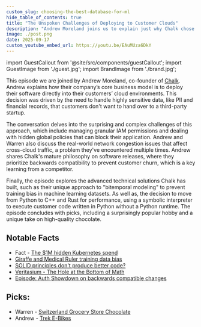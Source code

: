 ```yaml
---
custom_slug: choosing-the-best-database-for-ml
hide_table_of_contents: true
title: "The Unspoken Challenges of Deploying to Customer Clouds"
description: "Andrew Moreland joins us to explain just why Chalk chose to deploy their data platform for ML into the customer cloud."
image: ./post.png
date: 2025-09-17
custom_youtube_embed_url: https://youtu.be/EAuMUza6DkY
---
```


import GuestCallout from '@site/src/components/guestCallout';
import GuestImage from './guest.jpg';
import BrandImage from './brand.jpg';

<GuestCallout name="Andrew Moreland" link="https://www.linkedin.com/in/amoreland/" image={GuestImage} brandImg={BrandImage} />

This episode we are joined by Andrew Moreland, co-founder of [Chalk](https://chalk.ai/). Andrew explains how their company’s core business model is to deploy their software directly into their customers’ cloud environments. This decision was driven by the need to handle highly sensitive data, like PII and financial records, that customers don't want to hand over to a third-party startup. 

The conversation delves into the surprising and complex challenges of this approach, which include managing granular IAM permissions and dealing with hidden global policies that can block their application. Andrew and Warren also discuss the real-world network congestion issues that affect cross-cloud traffic, a problem they've encountered multiple times. Andrew shares Chalk's mature philosophy on software releases, where they prioritize backwards compatibility to prevent customer churn, which is a key learning from a competitor.

Finally, the episode explores the advanced technical solutions Chalk has built, such as their unique approach to "bitemporal modeling" to prevent training bias in machine learning datasets. As well as, the decision to move from Python to C++ and Rust for performance, using a symbolic interpreter to execute customer code written in Python without a Python runtime. The episode concludes with picks, including a surprisingly popular hobby and a unique take on high-quality chocolate.

## Notable Facts
* Fact - [The $1M hidden Kubernetes spend](https://downloads.portainer.io/whitepapers/portainer-the-true-cost-of-kubernetes-platform-adoption.pdf)
* [Giraffe and Medical Ruler training data bias](https://www.bdo.com/insights/digital/unpacking-ai-bias#:~:text=Because%20diagnostic%20photos%2C%20like%20those,characteristic%20of%20malignant%20skin%20lesions.)
* [SOLID principles don't produce better code?](https://www.youtube.com/watch?v=tD5NrevFtbU)
* [Veritasium - The Hole at the Bottom of Math](episodes/2025-08-24-infrastructure-as-code-using-llms-and-critical-thinking/index.md)
* [Episode: Auth Showdown on backwards compatible changes](https://adventuresindevops.com/episodes/2025/07/17/auth-showdown-single-versus-multitenant-architecture/)

## Picks:
* Warren - [Switzerland Grocery Store Chocolate](https://www.migros.ch/en/content/frey)
* Andrew - [Trek E-Bikes](https://www.trekbikes.com/)
